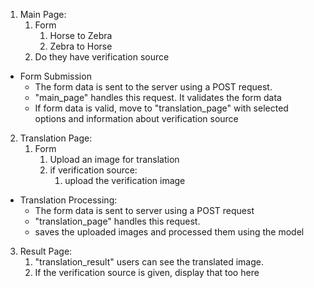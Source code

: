 1. Main Page:
   1. Form
      1. Horse to Zebra
      2. Zebra to Horse
   2. Do they have verification source

- Form Submission
  - The form data is sent to the server using a POST request.
  - "main_page" handles this request. It validates the form data
  - If form data is valid, move to "translation_page" with selected options and information about verification source

2. Translation Page:
   1. Form
      1. Upload an image for translation
      2. if verification source:
         1. upload the verification image

- Translation Processing:
  - The form data is sent to server using a POST request 
  - "translation_page" handles this request. 
  - saves the uploaded images and processed them using the model

3. Result Page:
   1. "translation_result" users can see the translated image. 
   2. If the verification source is given, display that too here